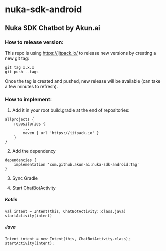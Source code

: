 # nuka-sdk-android
## Nuka SDK Chatbot by Akun.ai

### How to release version: 

This repo is using https://jitpack.io/ to release new versions by creating a new git tag:

```
git tag x.x.x
git push --tags
```

Once the tag is created and pushed, new release will be available (can take a few minutes to refresh). 

### How to implement:

1. Add it in your root build.gradle at the end of repositories:

```
allprojects {
    repositories {
        ...
        maven { url 'https://jitpack.io' }
    }
}
```
	
2. Add the dependency

```
dependencies {
	implementation 'com.github.akun-ai:nuka-sdk-android:Tag'
}
```

3. Sync Gradle

4. Start ChatBotActivity

##### Kotlin
```
val intent = Intent(this, ChatBotActivity::class.java)
startActivity(intent)
```

##### Java
```
Intent intent = new Intent(this, ChatBotActivity.class);
startActivity(intent);
```